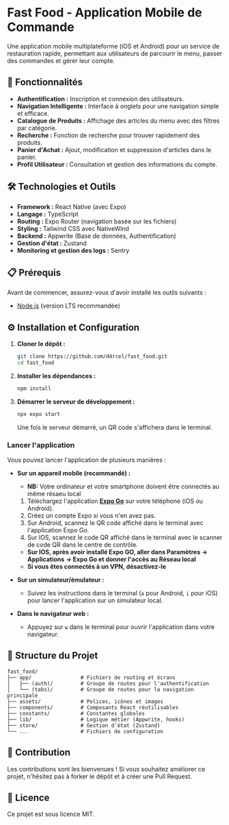 # Fast Food - Application Mobile de Commande

Une application mobile multiplateforme (iOS et Android) pour un service de restauration rapide, permettant aux utilisateurs de parcourir le menu, passer des commandes et gérer leur compte.

## 🚀 Fonctionnalités

*   **Authentification :** Inscription et connexion des utilisateurs.
*   **Navigation Intelligente :** Interface à onglets pour une navigation simple et efficace.
*   **Catalogue de Produits :** Affichage des articles du menu avec des filtres par catégorie.
*   **Recherche :** Fonction de recherche pour trouver rapidement des produits.
*   **Panier d'Achat :** Ajout, modification et suppression d'articles dans le panier.
*   **Profil Utilisateur :** Consultation et gestion des informations du compte.

## 🛠️ Technologies et Outils

*   **Framework :** React Native (avec Expo)
*   **Langage :** TypeScript
*   **Routing :** Expo Router (navigation basée sur les fichiers)
*   **Styling :** Tailwind CSS avec NativeWind
*   **Backend :** Appwrite (Base de données, Authentification)
*   **Gestion d'état :** Zustand
*   **Monitoring et gestion des logs :** Sentry

## 📋 Prérequis

Avant de commencer, assurez-vous d'avoir installé les outils suivants :
*   [Node.js](https://nodejs.org/) (version LTS recommandée)

[//]: # (*   [Expo CLI]&#40;https://docs.expo.dev/get-started/installation/&#41;)

[//]: # (*   Un compte [Appwrite]&#40;https://appwrite.io/&#41; pour la configuration du backend.)

## ⚙️ Installation et Configuration

1.  **Cloner le dépôt :**
    ```bash
    git clone https://github.com/d4rcel/fast_food.git
    cd fast_food
    ```

2.  **Installer les dépendances :**
    ```bash
    npm install
    ```

[//]: # (3.  **Configurer les variables d'environnement :**)

[//]: # (    Créez un fichier `.env` à la racine du projet et ajoutez les variables suivantes. Vous pouvez trouver ces informations dans le tableau de bord de votre projet Appwrite.)

[//]: # ()
[//]: # (    ```)

[//]: # (    EXPO_PUBLIC_APPWRITE_ENDPOINT=VOTRE_ENDPOINT_APPWRITE)

[//]: # (    EXPO_PUBLIC_APPWRITE_PROJECT_ID=VOTRE_ID_PROJET_APPWRITE)

[//]: # (    ```)

3.  **Démarrer le serveur de développement :**
    ```bash
    npx expo start
    ```
    Une fois le serveur démarré, un QR code s'affichera dans le terminal.

### Lancer l'application

Vous pouvez lancer l'application de plusieurs manières :

*   **Sur un appareil mobile (recommandé) :**
     *   **NB:** Votre ordinateur et votre smartphone doivent être connectés au même résaeu local
    
      1.  Téléchargez l'application **[Expo Go](https://expo.dev/go)** sur votre téléphone (iOS ou Android).
      2.  Créez un compte Expo si vous n'en avez pas.
      3.  Sur Android, scannez le QR code affiché dans le terminal avec l'application Expo Go.
      4.  Sur IOS, scannez le code QR affiché dans le terminal avec le scanner de code QR dans le centre de contrôle.


     *   **Sur IOS, après avoir installé Expo GO, aller dans Paramètres -> Applications -> Expo Go et donner l'accès au Réseau local**
     *   **Si vous êtes connectés à un VPN, désactivez-le**


*   **Sur un simulateur/émulateur :**
    *   Suivez les instructions dans le terminal (`a` pour Android, `i` pour iOS) pour lancer l'application sur un simulateur local.

*   **Dans le navigateur web :**
    *   Appuyez sur `w` dans le terminal pour ouvrir l'application dans votre navigateur.


## 📂 Structure du Projet

```
fast_food/
├── app/                # Fichiers de routing et écrans
│   ├── (auth)/         # Groupe de routes pour l'authentification
│   └── (tabs)/         # Groupe de routes pour la navigation principale
├── assets/             # Polices, icônes et images
├── components/         # Composants React réutilisables
├── constants/          # Constantes globales
├── lib/                # Logique métier (Appwrite, hooks)
├── store/              # Gestion d'état (Zustand)
└── ...                 # Fichiers de configuration
```

## 🤝 Contribution

Les contributions sont les bienvenues ! Si vous souhaitez améliorer ce projet, n'hésitez pas à forker le dépôt et à créer une Pull Request.

## 📄 Licence

Ce projet est sous licence MIT.